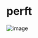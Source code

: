 # perft
![image](https://github.com/FireFather/perft/assets/3767526/2888897b-968b-42d2-8e51-1815e5db1b0f)
